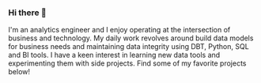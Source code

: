 ### Hi there 👋

I'm an analytics engineer and I enjoy operating at the intersection of business and technology. My daily work revolves around build data models for business needs and maintaining data integrity using DBT, Python, SQL and BI tools. 
I have a keen interest in learning new data tools and experimenting them with side projects. 
Find some of my favorite projects below!


